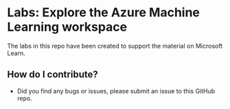 # Labs: Explore the Azure Machine Learning workspace

The labs in this repo have been created to support the material on Microsoft Learn. 

## How do I contribute?

- Did you find any bugs or issues, please submit an issue to this GitHub repo. 

